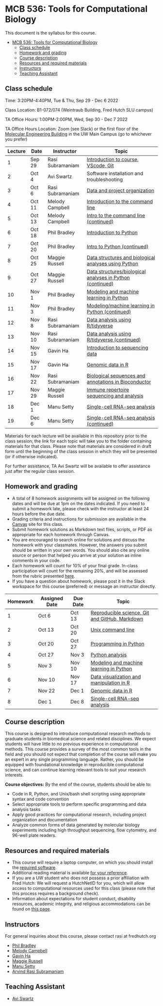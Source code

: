 # MCB 536: Tools for Computational Biology

This document is the syllabus for this course.

- [MCB 536: Tools for Computational Biology](#mcb-536-tools-for-computational-biology)
  - [Class schedule](#class-schedule)
  - [Homework and grading](#homework-and-grading)
  - [Course description](#course-description)
  - [Resources and required materials](#resources-and-required-materials)
  - [Instructors](#instructors)
  - [Teaching Assistant](#teaching-assistant)

## Class schedule

Time: 3:20PM-4:40PM, Tue & Thu, Sep 29 - Dec 6 2022

Class Location: B1-072/074 (Weintraub Building, Fred Hutch SLU campus)

TA Office Hours: 1:00PM-2:00PM, Wed, Sep 30 - Dec 7 2022

TA Office Hours Location: Zoom (see Slack) or the first floor of the [Molecular Engineering Building](https://www.washington.edu/maps/#!/mol) in the UW Main Campus (go to whichever you prefer)

| Lecture | Date   | Instructor       | Topic                                                                           |
| ------- | ------ | ---------------- | ------------------------------------------------------------------------------- |
| 1       | Sep 29 | Rasi Subramaniam | [Introduction to course, VScode, Git](lectures/lecture01/)                      |
| 2       | Oct 4  | Avi Swartz       | Software installation and troubleshooting                                       |
| 3       | Oct 6  | Rasi Subramaniam | [Data and project organization](lectures/lecture03/)                            |
| 4       | Oct 11 | Melody Campbell  | [Introduction to the command line](lectures/lecture04/)                         |
| 5       | Oct 13 | Melody Campbell  | [Intro to the command line (continued)](lectures/lecture05/)                    |
| 6       | Oct 18 | Phil Bradley     | [Introduction to Python](lectures/lecture06/)                                   |
| 7       | Oct 20 | Phil Bradley     | [Intro to Python (continued)](lectures/lecture07/)                              |
| 8       | Oct 25 | Maggie Russell   | [Data structures and biological analyses using Python](lectures/lecture08/)     |
| 9       | Oct 27 | Maggie Russell   | [Data structures/biological analyses in Python (continued)](lectures/lecture09) |
| 10      | Nov 1  | Phil Bradley     | [Modeling and machine learning in Python](lectures/lecture10)                   |
| 11      | Nov 3  | Phil Bradley     | [Modeling/machine learning in Python (continued)](lectures/lecture11)           |
| 12      | Nov 8  | Rasi Subramaniam | [Data analysis using R/tidyverse](lectures/lecture12/)                          |
| 13      | Nov 10 | Rasi Subramaniam | [Data analysis using R/tidyverse (continued)](lectures/lecture13/)              |
| 14      | Nov 15 | Gavin Ha         | [Introduction to sequencing data](lectures/lecture14/)                          |
| 15      | Nov 17 | Gavin Ha         | [Genomic data in R](lectures/lecture15/)                                        |
| 16      | Nov 22 | Rasi Subramaniam | [Biological sequences and annotations in Bioconductor](lectures/lecture16/)     |
| 17      | Nov 29 | Maggie Russell   | [Immune repertoire sequencing and analysis](lectures/lecture17/)                |
| 18      | Dec 1  | Manu Setty       | [Single-cell RNA-seq analysis](lectures/lecture18/)                             |
| 19      | Dec 6  | Manu Setty       | [Single-cell RNA-seq analysis (continued)](lectures/lecture19/)                 |

Materials for each lecture will be available in this repository prior to the class session;
the link for each topic will take you to the folder containing materials for that class.
Please note that materials are considered in draft form until the beginning of the class session in which they will be presented (or if otherwise indicated).

For further assistance, TA Avi Swartz will be available to offer assistance just after the regular class session.

## Homework and grading

- A total of 8 homework assignments will be assigned on the following dates and will be due at 1pm on the dates indicated.
  If you need to submit a homework late, please check with the instructor at least 24 hours before the due date.
- Grading criteria and instructions for submission are available in the [Canvas](http://canvas.uw.edu) site for this class.
- Submit homework solutions as Markdown text files, scripts, or PDF as appropriate for each homework through Canvas.
- You are encouraged to search online for solutions and discuss the homework with your classmates.
  However, the answers you submit should be written in your own words.
  You should also cite any online source or person that helped you arrive at your solution as inline comments in your code.
- Each homework will count for 10% of your final grade. In-class participation will count for the remaining 20%, and will be assessed from the rubric presented [here](lectures/lecture01/participation_rubric.md).
- If you have a question about homework, please post it in the Slack workspace for this course (preferred) or message an instructor directly.

| Homework | Assigned Date | Due Date | Topic                                                                  |
| -------- | ------------- | -------- | ---------------------------------------------------------------------- |
| 1        | Oct 6         | Oct 13   | [Reproducible science, Git and GitHub, Markdown](homeworks/homework01) |
| 2        | Oct 13        | Oct 20   | [Unix command line](homeworks/homework02)                              |
| 3        | Oct 20        | Oct 27   | [Programming in Python](homeworks/homework03)                          |
| 4        | Oct 27        | Nov 3    | [Python analysis](homeworks/homework04)                                |
| 5        | Nov 3         | Nov 10   | [Modeling and machine learning in Python](homeworks/homework05)        |
| 6        | Nov 10        | Nov 17   | [Data visualization and manipulation in R](homeworks/homework06)       |
| 7        | Nov 22        | Dec 1    | [Genomic data in R](homeworks/homework07)                              |
| 8        | Dec 1         | Dec 8    | [Single-cell RNA-seq analysis](homeworks/homework08)                   |

## Course description

This course is designed to introduce computational research methods to graduate students in biomedical science and related disciplines.
We expect students will have little to no previous experience in computational methods.
This course provides a survey of the most common tools in the field and you should not expect that completion of the course will make you an expert in any single programming language.
Rather, you should be equipped with foundational knowledge in reproducible computational science, and can continue learning relevant tools to suit your research interests.

**Course objectives:** By the end of the course, students should be able to:

- Code in R, Python, and Unix/bash shell scripting using appropriate syntax and code convention
- Select appropriate tools to perform specific programming and data analysis tasks
- Apply good practices for computational research, including project organization and documentation
- Analyze common forms of data generated by molecular biology experiments including high throughput sequencing,
  flow cytometry, and 96-well plate readers.

## Resources and required materials

- This course will require a laptop computer, on which you should install the [required software](software/README.md).
- Additional reading material is available [for your reference](reference.md).
- If you are a UW student who does not possess a prior affiliation with Fred Hutch: We will request a HutchNetID for you,
  which will allow access to computational resources used for this class (please note that this process
  requires a background check).
- Information about expectations for student conduct, disability resources, academic integrity, and religious
  accommodations can be found on [this page](https://registrar.washington.edu/staffandfaculty/syllabi-guidelines/).

## Instructors

For general inquiries about this course, please contact rasi at fredhutch.org

- [Phil Bradley](https://www.fredhutch.org/en/labs/profiles/bradley-phil.html)
- [Melody Campbell](https://www.fredhutch.org/en/faculty-lab-directory/campbell-melody.html)
- [Gavin Ha](https://gavinhalab.org/people/Gavin-Ha/)
- [Maggie Russell](https://www.linkedin.com/in/magdalena-russell/)
- [Manu Setty](https://research.fredhutch.org/setty/en.html)
- [Arvind Rasi Subramaniam](http://rasilab.fredhutch.org)

## Teaching Assistant

- [Avi Swartz](https://www.linkedin.com/in/avi-swartz/)

